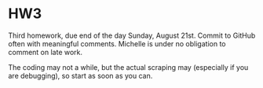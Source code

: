 # HW3
Third homework, due end of the day Sunday, August 21st. Commit to GitHub often with meaningful comments. Michelle is under no obligation to comment on late work.

The coding may not a while, but the actual scraping may (especially if you are debugging), so start as soon as you can.

